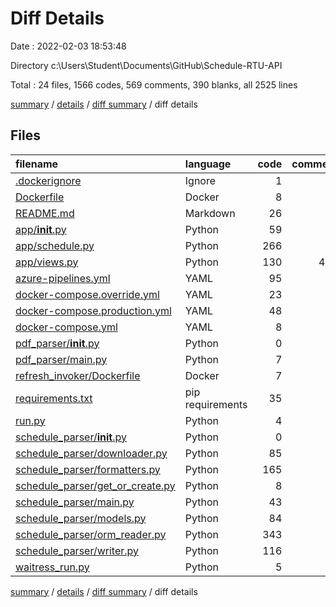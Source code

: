 # Diff Details

Date : 2022-02-03 18:53:48

Directory c:\Users\Student\Documents\GitHub\Schedule-RTU-API

Total : 24 files,  1566 codes, 569 comments, 390 blanks, all 2525 lines

[summary](results.md) / [details](details.md) / [diff summary](diff.md) / diff details

## Files
| filename | language | code | comment | blank | total |
| :--- | :--- | ---: | ---: | ---: | ---: |
| [.dockerignore](/.dockerignore) | Ignore | 1 | 0 | 0 | 1 |
| [Dockerfile](/Dockerfile) | Docker | 8 | 1 | 5 | 14 |
| [README.md](/README.md) | Markdown | 26 | 0 | 12 | 38 |
| [app/__init__.py](/app/__init__.py) | Python | 59 | 0 | 14 | 73 |
| [app/schedule.py](/app/schedule.py) | Python | 266 | 16 | 54 | 336 |
| [app/views.py](/app/views.py) | Python | 130 | 425 | 37 | 592 |
| [azure-pipelines.yml](/azure-pipelines.yml) | YAML | 95 | 0 | 4 | 99 |
| [docker-compose.override.yml](/docker-compose.override.yml) | YAML | 23 | 1 | 3 | 27 |
| [docker-compose.production.yml](/docker-compose.production.yml) | YAML | 48 | 0 | 3 | 51 |
| [docker-compose.yml](/docker-compose.yml) | YAML | 8 | 0 | 2 | 10 |
| [pdf_parser/__init__.py](/pdf_parser/__init__.py) | Python | 0 | 0 | 1 | 1 |
| [pdf_parser/main.py](/pdf_parser/main.py) | Python | 7 | 0 | 2 | 9 |
| [refresh_invoker/Dockerfile](/refresh_invoker/Dockerfile) | Docker | 7 | 5 | 6 | 18 |
| [requirements.txt](/requirements.txt) | pip requirements | 35 | 0 | 1 | 36 |
| [run.py](/run.py) | Python | 4 | 0 | 1 | 5 |
| [schedule_parser/__init__.py](/schedule_parser/__init__.py) | Python | 0 | 0 | 1 | 1 |
| [schedule_parser/downloader.py](/schedule_parser/downloader.py) | Python | 85 | 5 | 22 | 112 |
| [schedule_parser/formatters.py](/schedule_parser/formatters.py) | Python | 165 | 68 | 48 | 281 |
| [schedule_parser/get_or_create.py](/schedule_parser/get_or_create.py) | Python | 8 | 0 | 0 | 8 |
| [schedule_parser/main.py](/schedule_parser/main.py) | Python | 43 | 0 | 11 | 54 |
| [schedule_parser/models.py](/schedule_parser/models.py) | Python | 84 | 0 | 39 | 123 |
| [schedule_parser/orm_reader.py](/schedule_parser/orm_reader.py) | Python | 343 | 31 | 93 | 467 |
| [schedule_parser/writer.py](/schedule_parser/writer.py) | Python | 116 | 17 | 28 | 161 |
| [waitress_run.py](/waitress_run.py) | Python | 5 | 0 | 3 | 8 |

[summary](results.md) / [details](details.md) / [diff summary](diff.md) / diff details